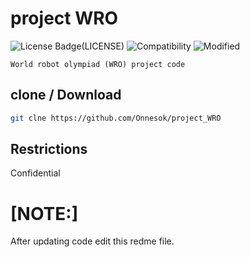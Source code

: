 # project WRO

![License Badge](https://img.shields.io/badge/license-MIT-blue.svg)(LICENSE)
![Compatibility](https://img.shields.io/badge/python-3-brightgreen.svg)
![Modified](https://img.shields.io/badge/Coverage-working-orange)


```World robot olympiad (WRO) project code```

## clone / Download

```bash
git clne https://github.com/Onnesok/project_WRO

```

## Restrictions
Confidential

<h1>[NOTE:]</h2>After updating code edit this redme file.
